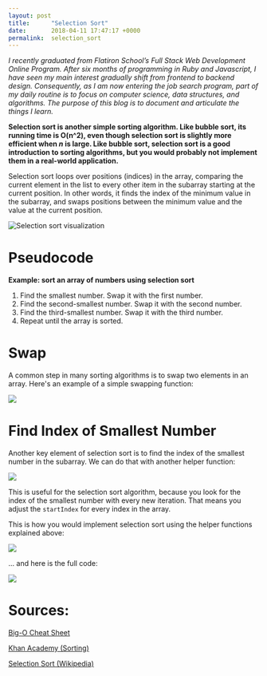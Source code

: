 ```yaml
---
layout: post
title:      "Selection Sort"
date:       2018-04-11 17:47:17 +0000
permalink:  selection_sort
---
```



*I recently graduated from Flatiron School’s Full Stack Web Development Online Program. After six months of programming in Ruby and Javascript, I have seen my main interest gradually shift from frontend to backend design. Consequently, as I am now entering the job search program, part of my daily routine is to focus on computer science, data structures, and algorithms. The purpose of this blog is to document and articulate the things I learn.*

**Selection sort is another simple sorting algorithm. Like bubble sort, its running time is O(n^2), even though selection sort is slightly more efficient when *n* is large. Like bubble sort, selection sort is a good introduction to sorting algorithms, but you would probably not implement them in a real-world application.**

Selection sort loops over positions (indices) in the array, comparing the current element in the list to every other item in the subarray starting at the current position. In other words, it finds the index of the minimum value in the subarray, and swaps positions between the minimum value and the value at the current position.

![Selection sort visualization](http://codepumpkin.com/wp-content/uploads/2017/10/SelectionSort_Avg_case.gif)

# Pseudocode
**Example: sort an array of numbers using selection sort**

1. Find the smallest number. Swap it with the first number.
2. Find the second-smallest number. Swap it with the second number.
3. Find the third-smallest number. Swap it with the third number.
4. Repeat until the array is sorted.

# Swap

A common step in many sorting algorithms is to swap two elements in an array. Here's an example of a simple swapping function:

![](https://i.imgur.com/gObVnC0.png)

# Find Index of Smallest Number

Another key element of selection sort is to find the index of the smallest number in the subarray. We can do that with another helper function:

![](https://i.imgur.com/3MUiTa8.png)

This is useful for the selection sort algorithm, because you look for the index of the smallest number with every new iteration. That means you adjust the `startIndex` for every index in the array.

This is how you would implement selection sort using the helper functions explained above:

![](https://i.imgur.com/DmUKDsn.png)

... and here is the full code:

![](https://i.imgur.com/Yty9BrL.png)



# Sources: 

[Big-O Cheat Sheet](http://bigocheatsheet.com/)

[Khan Academy (Sorting)](https://www.khanacademy.org/computing/computer-science/algorithms/sorting-algorithms/a/sorting)

[Selection Sort (Wikipedia)](https://en.wikipedia.org/wiki/Selection_sort)






